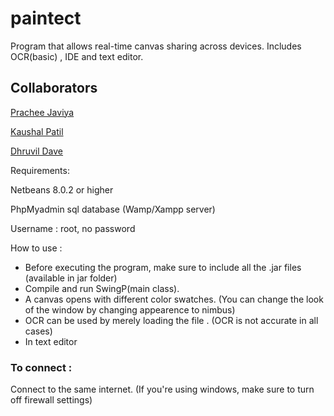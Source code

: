 # paintect

Program that allows real-time canvas sharing across devices. Includes OCR(basic) , IDE and text editor.

Collaborators 
---
[Prachee Javiya](https://github.com/PracheeJaviya)

[Kaushal Patil](https://github.com/Kaushal1011)

[Dhruvil Dave](https://github.com/dhruvildave)

Requirements:

Netbeans 8.0.2 or higher

PhpMyadmin sql database (Wamp/Xampp server)

Username : root, no password

How to use :

 * Before executing the program, make sure to include all the .jar files (available in jar folder)
 * Compile and run SwingP(main class).
 * A canvas opens with different color swatches. (You can change the look of the window by changing appearence to nimbus)
 * OCR can be used by merely loading the file . (OCR is not accurate in all cases)
 * In text editor 


### To connect :

Connect to the same internet. (If you're using windows, make sure to turn off firewall settings)




